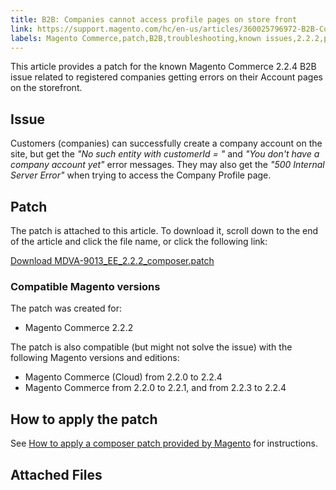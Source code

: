 ```yaml
---
title: B2B: Companies cannot access profile pages on store front
link: https://support.magento.com/hc/en-us/articles/360025796972-B2B-Companies-cannot-access-profile-pages-on-store-front
labels: Magento Commerce,patch,B2B,troubleshooting,known issues,2.2.2,profile
---
```


<p>This article provides a patch for the known Magento Commerce 2.2.4 B2B issue related to registered companies getting errors on their Account pages on the storefront.</p>
<h2>Issue</h2>
<p>Customers (companies) can successfully create a company account on the site, but get the <em>"No such entity with customerId = "</em> and<em> "You don't have a company account yet"</em> error messages. They may also get the <em>"500 Internal Server Error"</em> when trying to access the Company Profile page.</p>
<h2>Patch</h2>
<p>The patch is attached to this article. To download it, scroll down to the end of the article and click the file name, or click the following link:</p>
<p><a href="https://support.magento.com/hc/en-us/article_attachments/360025147472/MDVA-9013_EE_2.2.2_composer.patch">Download MDVA-9013_EE_2.2.2_composer.patch</a></p>
<h3>Compatible Magento versions</h3>
<p>The patch was created for:</p>
<ul>
<li>Magento Commerce 2.2.2</li>
</ul>
<p>The patch is also compatible (but might not solve the issue) with the following Magento versions and editions:</p>
<ul>
<li>Magento Commerce (Cloud) from 2.2.0 to 2.2.4</li>
<li>Magento Commerce from 2.2.0 to 2.2.1, and from 2.2.3 to 2.2.4</li>
</ul>
<h2>How to apply the patch</h2>
<p>See <a href="https://support.magento.com/hc/en-us/articles/360028367731">How to apply a composer patch provided by Magento</a> for instructions.</p>
<h2>Attached Files</h2>